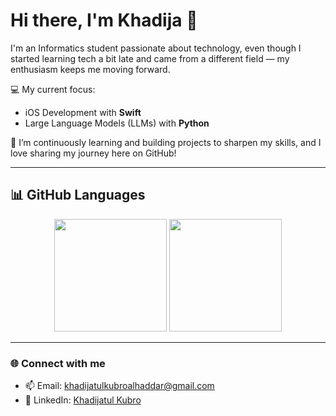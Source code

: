 # Hi there, I'm Khadija 👋

I'm an Informatics student passionate about technology, even though I started learning tech a bit late 
and came from a different field — my enthusiasm keeps me moving forward.  

💻 My current focus:
- iOS Development with **Swift**
- Large Language Models (LLMs) with **Python**

🌱 I’m continuously learning and building projects to sharpen my skills, and I love sharing my journey here on GitHub!

---

## 📊 GitHub Languages
<p align="center">
  <img height="180em" src="https://github-readme-stats.vercel.app/api/top-langs/?username=khadijakubr&layout=compact&theme=radical" />
  <img height="180em" src="https://camo.githubusercontent.com/7ad6807a0f9217c2207e54cb17275d4ec3667fc03abb397a38a47bce2bd88ec6/68747470733a2f2f692e67697068792e636f6d2f5254684e30684f5332474f344d2e676966" />
</p>

---

### 🌐 Connect with me
- 📫 Email: khadijatulkubroalhaddar@gmail.com 
- 💼 LinkedIn: [Khadijatul Kubro](www.linkedin.com/in/khadijakubr)  
